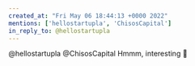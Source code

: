 ```yaml
---
created_at: "Fri May 06 18:44:13 +0000 2022"
mentions: ['hellostartupla', 'ChisosCapital']
in_reply_to: @hellostartupla
---
```


@hellostartupla @ChisosCapital Hmmm, interesting 👀